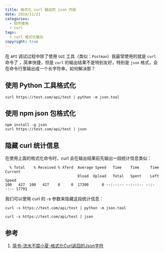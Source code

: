 ```yaml
---
title: 格式化 curl 输出的 json 内容
date: 2019/11/21
categories:
  - 软件使用
  - curl
tags:
  - curl 格式化输出
copyright: true
---
```


在 `API` 调试过程中除了使用 `GUI` 工具（类似：`Postman`）我最常使用的就是 `curl` 命令了 ，简单快捷，但是 `curl` 的输出结果不是特别友好，特别是 `json` 格式，会在命令行里输出成一个长字符串，如何解决那？

## 使用 Python 工具格式化

```
curl https://test.com/api/test | python -m json.tool
```

## 使用 npm json 包格式化

```
npm install -g json
curl https://test.com/api/test | json
```

## 隐藏 curl 统计信息

在使用上面的格式化命令时，curl 会在输出结果前先输出一段统计信息类似：

```
  % Total    % Received % Xferd  Average Speed   Time    Time     Time  Current
                                 Dload  Upload   Total   Spent    Left  Speed
100   427  100   427    0     0  17300      0 --:--:-- --:--:-- --:--:-- 17791
```

我们可以使用 curl 的 -s 参数来隐藏这段统计信息：

```
curl -s https://test.com/api/test | python -m json.tool

curl -s https://test.com/api/test | json
```

## 参考
1. [简书-流水不腐小夏-格式化Curl返回的Json字符][1]

[1]: https://www.jianshu.com/p/7bcb700cd235
